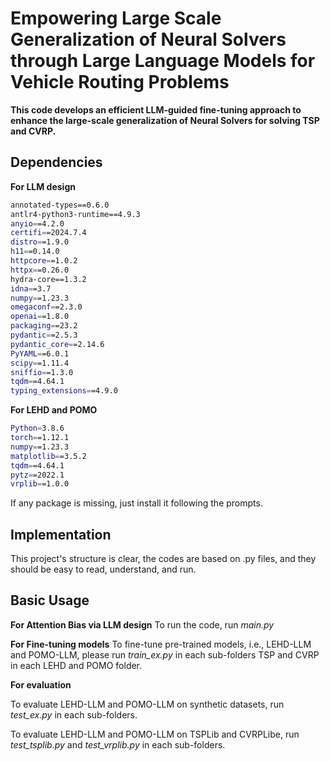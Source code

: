 # Empowering Large Scale Generalization of Neural Solvers through Large Language Models for Vehicle Routing Problems

**This code develops an efficient LLM-guided fine-tuning approach to enhance the large-scale generalization of Neural Solvers for solving TSP and CVRP.** 

## Dependencies

**For LLM design**
```bash
annotated-types==0.6.0
antlr4-python3-runtime==4.9.3
anyio==4.2.0
certifi==2024.7.4
distro==1.9.0
h11==0.14.0
httpcore==1.0.2
httpx==0.26.0
hydra-core==1.3.2
idna==3.7
numpy==1.23.3
omegaconf==2.3.0
openai==1.8.0
packaging==23.2
pydantic==2.5.3
pydantic_core==2.14.6
PyYAML==6.0.1
scipy==1.11.4
sniffio==1.3.0
tqdm==4.64.1
typing_extensions==4.9.0
```

**For LEHD and POMO**
```bash
Python=3.8.6
torch==1.12.1
numpy==1.23.3
matplotlib==3.5.2
tqdm==4.64.1
pytz==2022.1
vrplib==1.0.0
```

If any package is missing, just install it following the prompts.


## Implementation

This project's structure is clear, the codes are based on .py files, and they should be easy to read, understand, and run.

## Basic Usage

**For Attention Bias via LLM design**
To run the code, run *main.py*

**For Fine-tuning models**
To fine-tune pre-trained models, i.e., LEHD-LLM and POMO-LLM, please run *train_ex.py* in each sub-folders TSP and CVRP in each LEHD and POMO folder.

**For evaluation**

To evaluate LEHD-LLM and POMO-LLM on synthetic datasets, run *test_ex.py* in each sub-folders.

To evaluate LEHD-LLM and POMO-LLM on TSPLib and CVRPLibe, run *test_tsplib.py* and *test_vrplib.py* in each sub-folders.

